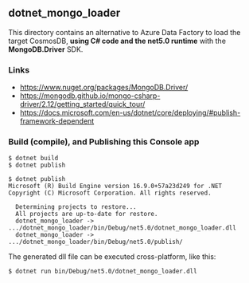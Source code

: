 ## dotnet_mongo_loader

This directory contains an alternative to Azure Data Factory to load
the target CosmosDB, **using C# code and the net5.0 runtime** with the 
**MongoDB.Driver** SDK.

### Links

- https://www.nuget.org/packages/MongoDB.Driver/
- https://mongodb.github.io/mongo-csharp-driver/2.12/getting_started/quick_tour/
- https://docs.microsoft.com/en-us/dotnet/core/deploying/#publish-framework-dependent

### Build (compile), and Publishing this Console app

```
$ dotnet build
$ dotnet publish

$ dotnet publish
Microsoft (R) Build Engine version 16.9.0+57a23d249 for .NET
Copyright (C) Microsoft Corporation. All rights reserved.

  Determining projects to restore...
  All projects are up-to-date for restore.
  dotnet_mongo_loader -> .../dotnet_mongo_loader/bin/Debug/net5.0/dotnet_mongo_loader.dll
  dotnet_mongo_loader -> .../dotnet_mongo_loader/bin/Debug/net5.0/publish/
```

The generated dll file can be executed cross-platform, like this:

```
$ dotnet run bin/Debug/net5.0/dotnet_mongo_loader.dll
```
